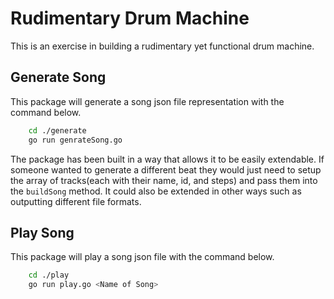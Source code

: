 # Rudimentary Drum Machine

This is an exercise in building a rudimentary yet functional drum machine.

## Generate Song

This package will generate a song json file representation with the command below.

```bash
    cd ./generate
    go run genrateSong.go
```

The package has been built in a way that allows it to be easily extendable. If someone wanted to generate a different beat they would just need to setup the array of tracks(each with their name, id, and steps) and pass them into the `buildSong` method. It could also be extended in other ways such as outputting different file formats.

## Play Song

This package will play a song json file with the command below.

```bash
    cd ./play
    go run play.go <Name of Song>
```
